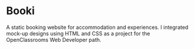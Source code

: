 # Booki

A static booking website for accommodation and experiences. I integrated mock-up designs using HTML and CSS as a project for the OpenClassrooms Web Developer path. 

